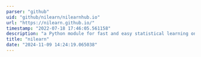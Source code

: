 ```yaml
---
parser: "github"
uid: "github/nilearn/nilearnhub.io"
url: "https://nilearn.github.io/"
timestamp: "2022-07-18 17:46:05.561158"
description: "a Python module for fast and easy statistical learning on NeuroImaging data.  It leverages the scikit-learn Python toolbox for multivariate statistics with applications such as predictive modelling, classification, decoding, or connectivity analysis."
title: "nilearn"
date: "2024-11-09 14:24:19.065038"
---
```

